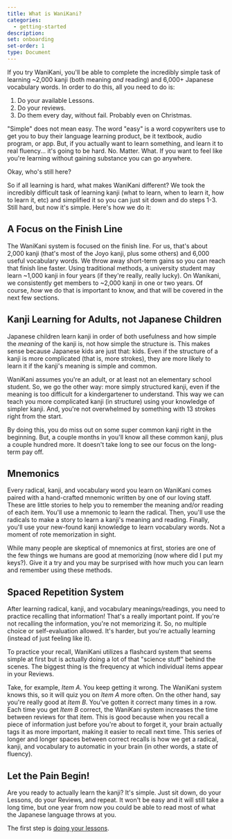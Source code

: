 ```yaml
---
title: What is WaniKani?
categories:
  - getting-started
description:
set: onboarding
set-order: 1
type: Document
---
```


If you try WaniKani, you'll be able to complete the incredibly simple task of learning ~2,000 kanji (both meaning _and_ reading) and 6,000+ Japanese vocabulary words. In order to do this, all you need to do is:

1. Do your available Lessons.
2. Do your reviews.
3. Do them every day, without fail. Probably even on Christmas.

"Simple" does not mean easy. The word "easy" is a word copywriters use to get you to buy their language learning product, be it textbook, audio program, or app. But, if you actually want to learn something, and learn it to real fluency... it's going to be hard. No. Matter. What. If you want to feel like you're learning without gaining substance you can go anywhere.

Okay, who's still here?

So if all learning is hard, what makes WaniKani different? We took the incredibly difficult task of learning kanji (what to learn, when to learn it, how to learn it, etc) and simplified it so you can just sit down and do steps 1-3. Still hard, but now it's simple. Here's how we do it:

## A Focus on the Finish Line

The WaniKani system is focused on the finish line. For us, that's about 2,000 kanji (that's most of the Joyo kanji, plus some others) and 6,000 useful vocabulary words. We throw away short-term gains so you can reach that finish line faster. Using traditional methods, a university student may learn ~1,000 kanji in four years (if they're really, really lucky). On Wanikani, we consistently get members to ~2,000 kanji in one or two years. Of course, _how_ we do that is important to know, and that will be covered in the next few sections.

## Kanji Learning for Adults, not Japanese Children

Japanese children learn kanji in order of both usefulness and how simple the _meaning_ of the kanji is, not how simple the structure is. This makes sense because Japanese kids are just that: kids. Even if the structure of a kanji is more complicated (that is, more strokes), they are more likely to learn it if the kanji's meaning is simple and common.

WaniKani assumes you're an adult, or at least not an elementary school student. So, we go the other way: more simply structured kanji, even if the meaning is too difficult for a kindergartener to understand. This way we can teach you more complicated kanji (in structure) using your knowledge of simpler kanji. And, you're not overwhelmed by something with 13 strokes right from the start.

By doing this, you do miss out on some super common kanji right in the beginning. But, a couple months in you'll know all these common kanji, plus a couple hundred more. It doesn't take long to see our focus on the long-term pay off.

## Mnemonics

Every radical, kanji, and vocabulary word you learn on WaniKani comes paired with a hand-crafted mnemonic written by one of our loving staff. These are little stories to help you to remember the meaning and/or reading of each item. You'll use a mnemonic to learn the radical. Then, you'll use the radicals to make a story to learn a kanji's meaning and reading. Finally, you'll use your new-found kanji knowledge to learn vocabulary words. Not a moment of rote memorization in sight.

While many people are skeptical of mnemonics at first, stories are one of the few things we humans are good at memorizing (now where did I put my keys?). Give it a try and you may be surprised with how much you can learn and remember using these methods.

## Spaced Repetition System

After learning radical, kanji, and vocabulary meanings/readings, you need to practice recalling that information! That's a really important point. If you're not recalling the information, you're not memorizing it. So, no multiple choice or self-evaluation allowed. It's harder, but you're actually learning (instead of just feeling like it).

To practice your recall, WaniKani utilizes a flashcard system that seems simple at first but is actually doing a lot of that  "science stuff" behind the scenes. The biggest thing is the frequency at which individual items appear in your Reviews.

Take, for example, _Item A_. You keep getting it wrong. The WaniKani system knows this, so it will quiz you on _Item A_ more often. On the other hand, say you're really good at _Item B_. You've gotten it correct many times in a row. Each time you get _Item B_ correct, the WaniKani system increases the time between reviews for that item. This is good because when you recall a piece of information just before you're about to forget it, your brain actually tags it as more important, making it easier to recall next time. This series of longer and longer spaces between correct recalls is how we get a radical, kanji, and vocabulary to automatic in your brain (in other words, a state of fluency).

## Let the Pain Begin!

Are you ready to actually learn the kanji? It's simple. Just sit down, do your Lessons, do your Reviews, and repeat. It won't be easy and it will still take a long time, but one year from now you could be able to read most of what the Japanese language throws at you.

The first step is [doing your lessons](/getting-started/first-lessons/).

